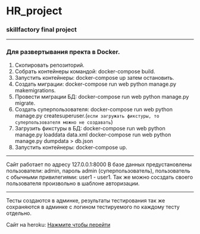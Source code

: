 # HR_project
### skillfactory final project
---
### Для развертывания пректа в Docker.

1. Скопировать репозиторий.
2. Собрать контейнеры командой: docker-compose build.
3. Запустить контейнеры: docker-compose up затем остановить.
4. Создать миграции: docker-compose run web python manage.py makemigrations.
5. Провести миграции БД: docker-compose run web python manage.py migrate.
6. Создать суперпользователя: docker-compose run web python manage.py createsuperuser.(`если загружать фикстуры, то суперпользователя можно не создавать`)
7. Загрузить фикстуры в БД: docker-compose run web python manage.py loaddata data.xml
				docker-compose run web python manage.py dumpdata > db.json
8. Запустить контейнеры: docker-compose up.
***
Сайт работает по адресу 127.0.0.1:8000
В базе данных предустановлены пользователи: admin, пароль admin (суперпользователь), пользователь с обычными привилегиями: user1 - user1. Так же можно сосздать своего пользователя произвольно в шаблоне авторизации.
***
Тесты создаются в админке, результаты тестирования так же сохраняются в админке с логином тестируемого по каждому тесту отдельно. 

Сайт на heroku: [Нажмите чтобы перейти](https://fin-f2-nickkokaz.herokuapp.com/)

